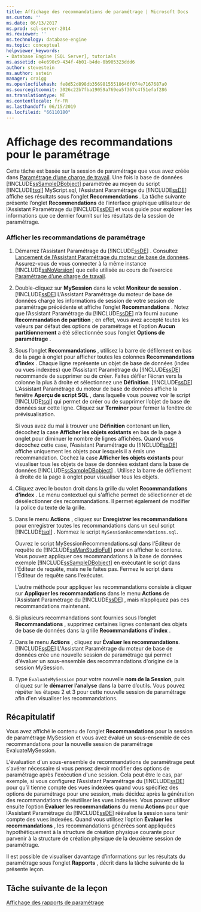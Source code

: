 ```yaml
---
title: Affichage des recommandations de paramétrage | Microsoft Docs
ms.custom: ''
ms.date: 06/13/2017
ms.prod: sql-server-2014
ms.reviewer: ''
ms.technology: database-engine
ms.topic: conceptual
helpviewer_keywords:
- Database Engine [SQL Server], tutorials
ms.assetid: e4e690c9-434f-4b01-b4de-0b905323ddd6
author: stevestein
ms.author: sstein
manager: craigg
ms.openlocfilehash: fe8d52d898db35698155518646f074e7167687a0
ms.sourcegitcommit: 3026c22b7fba19059a769ea5f367c4f51efaf286
ms.translationtype: MT
ms.contentlocale: fr-FR
ms.lasthandoff: 06/15/2019
ms.locfileid: "66110180"
---
```

# <a name="viewing-tuning-recommendations"></a>Affichage des recommandations pour le paramétrage
  Cette tâche est basée sur la session de paramétrage que vous avez créée dans [Paramétrage d’une charge de travail](lesson-1-1-tuning-a-workload.md). Une fois la base de données [!INCLUDE[ssSampleDBobject](../../includes/sssampledbobject-md.md)] paramétrée au moyen du script [!INCLUDE[tsql](../../includes/tsql-md.md)] MyScript.sql, l’Assistant Paramétrage du [!INCLUDE[ssDE](../../includes/ssde-md.md)] affiche ses résultats sous l’onglet **Recommendations** . La tâche suivante présente l’onglet **Recommendations** de l’interface graphique utilisateur de l’Assistant Paramétrage du [!INCLUDE[ssDE](../../includes/ssde-md.md)] et vous guide pour explorer les informations que ce dernier fournit sur les résultats de la session de paramétrage.  
  
### <a name="view-tuning-recommendations"></a>Afficher les recommandations de paramétrage  
  
1.  Démarrez l’Assistant Paramétrage du [!INCLUDE[ssDE](../../includes/ssde-md.md)] . Consultez [Lancement de l’Assistant Paramétrage du moteur de base de données](../../relational-databases/performance/database-engine-tuning-advisor.md). Assurez-vous de vous connecter à la même instance [!INCLUDE[ssNoVersion](../../includes/ssnoversion-md.md)] que celle utilisée au cours de l’exercice [Paramétrage d’une charge de travail](lesson-1-1-tuning-a-workload.md).  
  
2.  Double-cliquez sur **MySession** dans le volet **Moniteur de session** . [!INCLUDE[ssDE](../../includes/ssde-md.md)] L’Assistant Paramétrage du moteur de base de données charge les informations de session de votre session de paramétrage précédente et affiche l’onglet **Recommandations** . Notez que l’Assistant Paramétrage du [!INCLUDE[ssDE](../../includes/ssde-md.md)] n’a fourni aucune **Recommandation de partition** ; en effet, vous avez accepté toutes les valeurs par défaut des options de paramétrage et l’option **Aucun partitionnement** a été sélectionnée sous l’onglet **Options de paramétrage** .  
  
3.  Sous l’onglet **Recommandations** , utilisez la barre de défilement en bas de la page à onglet pour afficher toutes les colonnes **Recommandations d’index** . Chaque ligne représente un objet de base de données (index ou vues indexées) que l’Assistant Paramétrage du [!INCLUDE[ssDE](../../includes/ssde-md.md)] recommande de supprimer ou de créer. Faites défiler l’écran vers la colonne la plus à droite et sélectionnez une **Définition**. [!INCLUDE[ssDE](../../includes/ssde-md.md)] L’Assistant Paramétrage du moteur de base de données affiche la fenêtre **Aperçu de script SQL** , dans laquelle vous pouvez voir le script [!INCLUDE[tsql](../../includes/tsql-md.md)] qui permet de créer ou de supprimer l’objet de base de données sur cette ligne. Cliquez sur **Terminer** pour fermer la fenêtre de prévisualisation.  
  
     Si vous avez du mal à trouver une **Définition** contenant un lien, décochez la case **Afficher les objets existants** en bas de la page à onglet pour diminuer le nombre de lignes affichées. Quand vous décochez cette case, l’Assistant Paramétrage du [!INCLUDE[ssDE](../../includes/ssde-md.md)] affiche uniquement les objets pour lesquels il a émis une recommandation. Cochez la case **Afficher les objets existants** pour visualiser tous les objets de base de données existant dans la base de données [!INCLUDE[ssSampleDBobject](../../includes/sssampledbobject-md.md)] . Utilisez la barre de défilement à droite de la page à onglet pour visualiser tous les objets.  
  
4.  Cliquez avec le bouton droit dans la grille du volet **Recommandations d’index** . Le menu contextuel qui s'affiche permet de sélectionner et de désélectionner des recommandations. Il permet également de modifier la police du texte de la grille.  
  
5.  Dans le menu **Actions** , cliquez sur **Enregistrer les recommandations** pour enregistrer toutes les recommandations dans un seul script [!INCLUDE[tsql](../../includes/tsql-md.md)] . Nommez le script `MySessionRecommendations.sql`.  
  
     Ouvrez le script MySessionRecommendations.sql dans l'Éditeur de requête de [!INCLUDE[ssManStudioFull](../../includes/ssmanstudiofull-md.md)] pour en afficher le contenu. Vous pouvez appliquer ces recommandations à la base de données exemple [!INCLUDE[ssSampleDBobject](../../includes/sssampledbobject-md.md)] en exécutant le script dans l'Éditeur de requête, mais ne le faites pas. Fermez le script dans l'Éditeur de requête sans l'exécuter.  
  
     L’autre méthode pour appliquer les recommandations consiste à cliquer sur **Appliquer les recommandations** dans le menu **Actions** de l’Assistant Paramétrage du [!INCLUDE[ssDE](../../includes/ssde-md.md)] , mais n’appliquez pas ces recommandations maintenant.  
  
6.  Si plusieurs recommandations sont fournies sous l’onglet **Recommandations** , supprimez certaines lignes contenant des objets de base de données dans la grille **Recommandations d’index** .  
  
7.  Dans le menu **Actions** , cliquez sur **Évaluer les recommandations**. [!INCLUDE[ssDE](../../includes/ssde-md.md)] L'Assistant Paramétrage du moteur de base de données crée une nouvelle session de paramétrage qui permet d'évaluer un sous-ensemble des recommandations d'origine de la session MySession.  
  
8.  Type `EvaluateMySession` pour votre nouvelle **nom de la Session**, puis cliquez sur le **démarrer l’analyse** dans la barre d’outils. Vous pouvez répéter les étapes 2 et 3 pour cette nouvelle session de paramétrage afin d'en visualiser les recommandations.  
  
## <a name="summary"></a>Récapitulatif  
 Vous avez affiché le contenu de l’onglet **Recommandations** pour la session de paramétrage MySession et vous avez évalué un sous-ensemble de ces recommandations pour la nouvelle session de paramétrage EvaluateMySession.  
  
 L'évaluation d'un sous-ensemble de recommandations de paramétrage peut s'avérer nécessaire si vous pensez devoir modifier des options de paramétrage après l'exécution d'une session. Cela peut être le cas, par exemple, si vous configurez l’Assistant Paramétrage du [!INCLUDE[ssDE](../../includes/ssde-md.md)] pour qu’il tienne compte des vues indexées quand vous spécifiez des options de paramétrage pour une session, mais décidez après la génération des recommandations de réutiliser les vues indexées. Vous pouvez utiliser ensuite l’option **Évaluer les recommandations** du menu **Actions** pour que l’Assistant Paramétrage du [!INCLUDE[ssDE](../../includes/ssde-md.md)] réévalue la session sans tenir compte des vues indexées. Quand vous utilisez l’option **Évaluer les recommandations** , les recommandations générées sont appliquées hypothétiquement à la structure de création physique courante pour parvenir à la structure de création physique de la deuxième session de paramétrage.  
  
 Il est possible de visualiser davantage d’informations sur les résultats du paramétrage sous l’onglet **Rapports** , décrit dans la tâche suivante de la présente leçon.  
  
## <a name="next-task-in-lesson"></a>Tâche suivante de la leçon  
 [Affichage des rapports de paramétrage](lesson-1-3-viewing-tuning-reports.md)  
  
  
